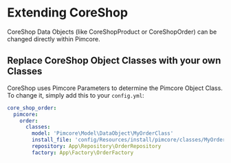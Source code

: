 # Extending CoreShop

CoreShop Data Objects (like CoreShopProduct or CoreShopOrder) can be changed directly within Pimcore.

## Replace CoreShop Object Classes with your own Classes

CoreShop uses Pimcore Parameters to determine the Pimcore Object Class. To change it, simply add this to
your `config.yml`:

```yaml
core_shop_order:
  pimcore:
    order:
      classes:
        model: 'Pimcore\Model\DataObject\MyOrderClass'
        install_file: 'config/Resources/install/pimcore/classes/MyOrderClass.json'
        repository: App\Repository\OrderRepository
        factory: App\Factory\OrderFactory
```